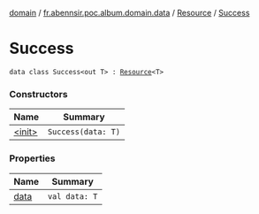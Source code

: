 [domain](../../../index.md) / [fr.abennsir.poc.album.domain.data](../../index.md) / [Resource](../index.md) / [Success](./index.md)

# Success

`data class Success<out T> : `[`Resource`](../index.md)`<T>`

### Constructors

| Name | Summary |
|---|---|
| [&lt;init&gt;](-init-.md) | `Success(data: T)` |

### Properties

| Name | Summary |
|---|---|
| [data](data.md) | `val data: T` |
